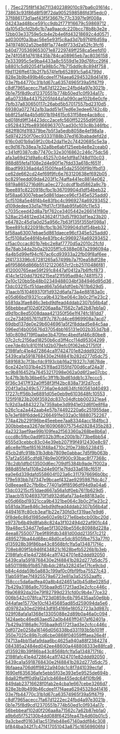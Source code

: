 [
, [75ec275f8f143d7113402389010c97ba6c01614c](https://github.com/apache/derby/commit/75ec275f8f143d7113402389010c97ba6c01614c)
, [73863c93f86d8f59f72da9052598586fd3f5edc0](https://github.com/apache/derby/commit/73863c93f86d8f59f72da9052598586fd3f5edc0)
, [37f886173d1aef43f5f3667fc77c3397fe9f008a](https://github.com/apache/derby/commit/37f886173d1aef43f5f3667fc77c3397fe9f008a)
, [04243ad48bce591cc9db2f771f16679c59869712](https://github.com/apache/derby/commit/04243ad48bce591cc9db2f771f16679c59869712)
, [da105d3cfd2b6c1b7aa9aacdc220bcc78b8b3e2e](https://github.com/apache/derby/commit/da105d3cfd2b6c1b7aa9aacdc220bcc78b8b3e2e)
, [12bb03e33759e5cb4e2b4e6fd43218692c4d0571](https://github.com/apache/derby/commit/12bb03e33759e5cb4e2b4e6fd43218692c4d0571)
, [ad0300f0a3bac56e5e93f5c8ad3d7b97f4f6d59a](https://github.com/apache/derby/commit/ad0300f0a3bac56e5e93f5c8ad3d7b97f4f6d59a)
, [341974802a52be88f1a774e8f733d2a52fc3fcf6](https://github.com/apache/derby/commit/341974802a52be88f1a774e8f733d2a52fc3fcf6)
, [b40d7705369653071e87229749ff258ca5eefd10](https://github.com/apache/derby/commit/b40d7705369653071e87229749ff258ca5eefd10)
, [2e74f0581d7618435b784ca08965eb7ac8036158](https://github.com/apache/derby/commit/2e74f0581d7618435b784ca08965eb7ac8036158)
, [7e333995c5e9ba4433a8c5559d1e39d76fcc29f4](https://github.com/apache/derby/commit/7e333995c5e9ba4433a8c5559d1e39d76fcc29f4)
, [b8801c5d92054f1a98b5c7fb715dd9c8c894f758](https://github.com/apache/derby/commit/b8801c5d92054f1a98b5c7fb715dd9c8c894f758)
, [f9d1126ffe613b2f7b574fefb652891c5a64799d](https://github.com/apache/derby/commit/f9d1126ffe613b2f7b574fefb652891c5a64799d)
, [828e3b9b499b46cdee1f7f4aea62945328d41416](https://github.com/apache/derby/commit/828e3b9b499b46cdee1f7f4aea62945328d41416)
, [03e7fb44770c31b1d67ca63574965f39a5ff47f9](https://github.com/apache/derby/commit/03e7fb44770c31b1d67ca63574965f39a5ff47f9)
, [c8df7965acecc7fa67d1222ec24fbd4a97e3021b](https://github.com/apache/derby/commit/c8df7965acecc7fa67d1222ec24fbd4a97e3021b)
, [0b1e75f8d9cd12370551b774b50ed1c0f934a17c](https://github.com/apache/derby/commit/0b1e75f8d9cd12370551b774b50ed1c0f934a17c)
, [a6a07338a44375205fd44a1a090cae102b6e0cfe](https://github.com/apache/derby/commit/a6a07338a44375205fd44a1a090cae102b6e0cfe)
, [7bfb37a830650117c26abd5b57017557bd2310d5](https://github.com/apache/derby/commit/7bfb37a830650117c26abd5b57017557bd2310d5)
, [69380a072742a1b3add51e17ed6e3edee6742c4b](https://github.com/apache/derby/commit/69380a072742a1b3add51e17ed6e3edee6742c4b)
, [bb8f25af4a4b5d601b194615c631f58ee4acb8cc](https://github.com/apache/derby/commit/bb8f25af4a4b5d601b194615c631f58ee4acb8cc)
, [bd018fd9ff34423dcc2acefc560ff52255d9f098](https://github.com/apache/derby/commit/bd018fd9ff34423dcc2acefc560ff52255d9f098)
, [c9528432fbe89366963707cad30c103c8b346fbc](https://github.com/apache/derby/commit/c9528432fbe89366963707cad30c103c8b346fbc)
, [482ff80fd1f8379be7b5f3a5edb8058e4ef98a1a](https://github.com/apache/derby/commit/482ff80fd1f8379be7b5f3a5edb8058e4ef98a1a)
, [5d9742250f70ec93331188b37ed163babadefd2d](https://github.com/apache/derby/commit/5d9742250f70ec93331188b37ed163babadefd2d)
, [616c0d01b9a59f2c0b42da11e2c74420685c5e3a](https://github.com/apache/derby/commit/616c0d01b9a59f2c0b42da11e2c74420685c5e3a)
, [ec9d167b38ea7e32a8be6abf125eeb4e8e2ceab0](https://github.com/apache/derby/commit/ec9d167b38ea7e32a8be6abf125eeb4e8e2ceab0)
, [c341df0387cdb77470c32e3016862c246c75dc56](https://github.com/apache/derby/commit/c341df0387cdb77470c32e3016862c246c75dc56)
, [afa3a69d21d9a6c45257c04e1df9a1748d110c03](https://github.com/apache/derby/commit/afa3a69d21d9a6c45257c04e1df9a1748d110c03)
, [988d85fefa1108e2d4e90f1e7fdd33a618cf651f](https://github.com/apache/derby/commit/988d85fefa1108e2d4e90f1e7fdd33a618cf651f)
, [8badf99336ad4a51500fea45da25506f9b1fbd13](https://github.com/apache/derby/commit/8badf99336ad4a51500fea45da25506f9b1fbd13)
, [ce62de662cd24ef69f9fc6e763120638ef692b05](https://github.com/apache/derby/commit/ce62de662cd24ef69f9fc6e763120638ef692b05)
, [bc8291eedd09da4203f1c74affa441ec8814e062](https://github.com/apache/derby/commit/bc8291eedd09da4203f1c74affa441ec8814e062)
, [6819a8652716d6fca0ec272cdcdf1bd5862a9c7b](https://github.com/apache/derby/commit/6819a8652716d6fca0ec272cdcdf1bd5862a9c7b)
, [1bee891c8220918cfbc1b36709904d1df54beb32](https://github.com/apache/derby/commit/1bee891c8220918cfbc1b36709904d1df54beb32)
, [bf58aa63007ebae5d861daece96cf345e525add0](https://github.com/apache/derby/commit/bf58aa63007ebae5d861daece96cf345e525add0)
, [5cf5108a5e46f4b4e83fbc4c9969274a69293452](https://github.com/apache/derby/commit/5cf5108a5e46f4b4e83fbc4c9969274a69293452)
, [d109dedee33d1a7ffd17cf3f8ab95fa60fc11e53](https://github.com/apache/derby/commit/d109dedee33d1a7ffd17cf3f8ab95fa60fc11e53)
, [c7035ceed42d8a7bf762ce3405442e266141f80e](https://github.com/apache/derby/commit/c7035ceed42d8a7bf762ce3405442e266141f80e)
, [528ac254612ed343624f713d57f903df1ea23b20](https://github.com/apache/derby/commit/528ac254612ed343624f713d57f903df1ea23b20)
, [e64782c45d1a0d25a956c7b63f135f355bf098a1](https://github.com/apache/derby/commit/e64782c45d1a0d25a956c7b63f135f355bf098a1)
, [1bee891c8220918cfbc1b36709904d1df54beb32](https://github.com/apache/derby/commit/1bee891c8220918cfbc1b36709904d1df54beb32)
, [bf58aa63007ebae5d861daece96cf345e525add0](https://github.com/apache/derby/commit/bf58aa63007ebae5d861daece96cf345e525add0)
, [5cf5108a5e46f4b4e83fbc4c9969274a69293452](https://github.com/apache/derby/commit/5cf5108a5e46f4b4e83fbc4c9969274a69293452)
, [cf5ac0ccac801b7ebc2e8af7770d5a2010c2fcfd](https://github.com/apache/derby/commit/cf5ac0ccac801b7ebc2e8af7770d5a2010c2fcfd)
, [8e78ab34da2b0a29205ff1c6388e087a2996094a](https://github.com/apache/derby/commit/8e78ab34da2b0a29205ff1c6388e087a2996094a)
, [4a4b5d99ef94cf67ac6cd93933a22fb09f8af6ee](https://github.com/apache/derby/commit/4a4b5d99ef94cf67ac6cd93933a22fb09f8af6ee)
, [2f41733396c67281265a57499b7a7f0ea58df28e](https://github.com/apache/derby/commit/2f41733396c67281265a57499b7a7f0ea58df28e)
, [a6f95866d866b55121220657cf2cb25110486f81](https://github.com/apache/derby/commit/a6f95866d866b55121220657cf2cb25110486f81)
, [412000765eae59f291c8447af0412a7b6ffcf873](https://github.com/apache/derby/commit/412000765eae59f291c8447af0412a7b6ffcf873)
, [414c1e120dd7926215ea121f595ad94c7481f573](https://github.com/apache/derby/commit/414c1e120dd7926215ea121f595ad94c7481f573)
, [2e10c120bb5b48b02349488034bf384946d95d36](https://github.com/apache/derby/commit/2e10c120bb5b48b02349488034bf384946d95d36)
, [f3dc03215cf51daed667a56a1df0eb7611b629d5](https://github.com/apache/derby/commit/f3dc03215cf51daed667a56a1df0eb7611b629d5)
, [31aacb1510469370f1d932d6afa73a4e88183a0c](https://github.com/apache/derby/commit/31aacb1510469370f1d932d6afa73a4e88183a0c)
, [e05d66bd19321cca9b4321be064c3b0c2f1e23c2](https://github.com/apache/derby/commit/e05d66bd19321cca9b4321be064c3b0c2f1e23c2)
, [b581da3fae846c3ebd9dfead4ddab2307b56b4af](https://github.com/apache/derby/commit/b581da3fae846c3ebd9dfead4ddab2307b56b4af)
, [56bebbeaf102d0f206aa8a71562c7a62b87eb1a0](https://github.com/apache/derby/commit/56bebbeaf102d0f206aa8a71562c7a62b87eb1a0)
, [d9d1bc8ed5008daaa421350f56e1f474fc181dd7](https://github.com/apache/derby/commit/d9d1bc8ed5008daaa421350f56e1f474fc181dd7)
, [cc2e7340657611d1f7c787cd4ce6969908a7acd7](https://github.com/apache/derby/commit/cc2e7340657611d1f7c787cd4ce6969908a7acd7)
, [69dbd137de0e29b6046961a5f2f8ddad5e84c5aa](https://github.com/apache/derby/commit/69dbd137de0e29b6046961a5f2f8ddad5e84c5aa)
, [096ed14b005676d37054bb165131e002b353d7b8](https://github.com/apache/derby/commit/096ed14b005676d37054bb165131e002b353d7b8)
, [1d0c809d719f0aabe3b470fec4bedfaf46c80be8](https://github.com/apache/derby/commit/1d0c809d719f0aabe3b470fec4bedfaf46c80be8)
, [07c2cfc2156ad18250b6cd3ff4cc114d95304299](https://github.com/apache/derby/commit/07c2cfc2156ad18250b6cd3ff4cc114d95304299)
, [cee7de4b1c8101f41d2b079efc0f062eb2175f0f](https://github.com/apache/derby/commit/cee7de4b1c8101f41d2b079efc0f062eb2175f0f)
, [2198fafc41e4d72864ca1f7424701e82ddd92050](https://github.com/apache/derby/commit/2198fafc41e4d72864ca1f7424701e82ddd92050)
, [5439ca1a5918768430e2f48841b282d277d5dc75](https://github.com/apache/derby/commit/5439ca1a5918768430e2f48841b282d277d5dc75)
, [5891683c7f3bcfdc9193cbb16a219327c7d678de](https://github.com/apache/derby/commit/5891683c7f3bcfdc9193cbb16a219327c7d678de)
, [6ce242e1031b4e251f8ad3155fd700d6caf24a3f](https://github.com/apache/derby/commit/6ce242e1031b4e251f8ad3155fd700d6caf24a3f)
, [ec9b816452fa76453217098e062a0d6f2ae07cbc](https://github.com/apache/derby/commit/ec9b816452fa76453217098e062a0d6f2ae07cbc)
, [1c47fb3b1b36be65c3ff1fb3bd61ddb1c37eccc5](https://github.com/apache/derby/commit/1c47fb3b1b36be65c3ff1fb3bd61ddb1c37eccc5)
, [6f36c3417ff32a0ff58f3ff42bc838a73f2d7cc6](https://github.com/apache/derby/commit/6f36c3417ff32a0ff58f3ff42bc838a73f2d7cc6)
, [204f3a0a249c57736a0e4dd634fcf40561d40493](https://github.com/apache/derby/commit/204f3a0a249c57736a0e4dd634fcf40561d40493)
, [17227cff56b3e6891d05e0eb9e6103648fc10553](https://github.com/apache/derby/commit/17227cff56b3e6891d05e0eb9e6103648fc10553)
, [125f91823b206f3592dc837c04dfcbb002321ea4](https://github.com/apache/derby/commit/125f91823b206f3592dc837c04dfcbb002321ea4)
, [fc92d3a4843227a7359abe3d9941e02d6f0e8f6a](https://github.com/apache/derby/commit/fc92d3a4843227a7359abe3d9941e02d6f0e8f6a)
, [b26c1ca2a442aab4e57b74492220a6c251955dae](https://github.com/apache/derby/commit/b26c1ca2a442aab4e57b74492220a6c251955dae)
, [b7e3ef88f6dde62266491fe032a0c18880752267](https://github.com/apache/derby/commit/b7e3ef88f6dde62266491fe032a0c18880752267)
, [774a42b229196be45eebee7aa83344acc184fbc3](https://github.com/apache/derby/commit/774a42b229196be45eebee7aa83344acc184fbc3)
, [300bbebea3267de1609068075754d2828435b283](https://github.com/apache/derby/commit/300bbebea3267de1609068075754d2828435b283)
, [4a2323aef9ae99b109fea2f563360a268be8b6a1](https://github.com/apache/derby/commit/4a2323aef9ae99b109fea2f563360a268be8b6a1)
, [cccd8c5fbc0ad9f032b3ffce200b1b773be6bb54](https://github.com/apache/derby/commit/cccd8c5fbc0ad9f032b3ffce200b1b773be6bb54)
, [6555d3cebbc83c04e39eb2071f9f4912430e8c97](https://github.com/apache/derby/commit/6555d3cebbc83c04e39eb2071f9f4912430e8c97)
, [a6ce8e1fbef85163f48a4710c2f0e738b5238415](https://github.com/apache/derby/commit/a6ce8e1fbef85163f48a4710c2f0e738b5238415)
, [45cb2dfc918b31b3dbb7809e0abbac7d5f9b063b](https://github.com/apache/derby/commit/45cb2dfc918b31b3dbb7809e0abbac7d5f9b063b)
, [57af2a5585cdfd874b9e00f900c93bac8f77368c](https://github.com/apache/derby/commit/57af2a5585cdfd874b9e00f900c93bac8f77368c)
, [78c2db1dfb013500d6ec709df5384b9ade7f002a](https://github.com/apache/derby/commit/78c2db1dfb013500d6ec709df5384b9ade7f002a)
, [988d85fefa1108e2d4e90f1e7fdd33a618cf651f](https://github.com/apache/derby/commit/988d85fefa1108e2d4e90f1e7fdd33a618cf651f)
, [ea0e6d339dafd558604f023a6c3117976696b0bc](https://github.com/apache/derby/commit/ea0e6d339dafd558604f023a6c3117976696b0bc)
, [179e593bb7d7347e9bcaef432ae9295987fdc4c7](https://github.com/apache/derby/commit/179e593bb7d7347e9bcaef432ae9295987fdc4c7)
, [0d8eeae82c7fb6bc77401a9ff8596df94d9a04a6](https://github.com/apache/derby/commit/0d8eeae82c7fb6bc77401a9ff8596df94d9a04a6)
, [f3dc03215cf51daed667a56a1df0eb7611b629d5](https://github.com/apache/derby/commit/f3dc03215cf51daed667a56a1df0eb7611b629d5)
, [31aacb1510469370f1d932d6afa73a4e88183a0c](https://github.com/apache/derby/commit/31aacb1510469370f1d932d6afa73a4e88183a0c)
, [e05d66bd19321cca9b4321be064c3b0c2f1e23c2](https://github.com/apache/derby/commit/e05d66bd19321cca9b4321be064c3b0c2f1e23c2)
, [b581da3fae846c3ebd9dfead4ddab2307b56b4af](https://github.com/apache/derby/commit/b581da3fae846c3ebd9dfead4ddab2307b56b4af)
, [4494161fc80cb3eaf1b22e730fd3cf319ae7e9d6](https://github.com/apache/derby/commit/4494161fc80cb3eaf1b22e730fd3cf319ae7e9d6)
, [0f8de6c86d1985de602e9b1271e6bebcb00bc20d](https://github.com/apache/derby/commit/0f8de6c86d1985de602e9b1271e6bebcb00bc20d)
, [e9737b6b49d8fab8c824a3f102494d22af901c44](https://github.com/apache/derby/commit/e9737b6b49d8fab8c824a3f102494d22af901c44)
, [19a48ec534d77e6ae5f13026be556c80988d228a](https://github.com/apache/derby/commit/19a48ec534d77e6ae5f13026be556c80988d228a)
, [4eea87550077be9f89fdb3481d00dd2135f7c212](https://github.com/apache/derby/commit/4eea87550077be9f89fdb3481d00dd2135f7c212)
, [4895279ba44d68ec48d0ce5dc8505fbe753a77f0](https://github.com/apache/derby/commit/4895279ba44d68ec48d0ce5dc8505fbe753a77f0)
, [d135928b39f86ba43c8568bfc1fa5a1348717f4c](https://github.com/apache/derby/commit/d135928b39f86ba43c8568bfc1fa5a1348717f4c)
, [708eb809f5b946f434821c1628befb5226b1b3eb](https://github.com/apache/derby/commit/708eb809f5b946f434821c1628befb5226b1b3eb)
, [2198fafc41e4d72864ca1f7424701e82ddd92050](https://github.com/apache/derby/commit/2198fafc41e4d72864ca1f7424701e82ddd92050)
, [5439ca1a5918768430e2f48841b282d277d5dc75](https://github.com/apache/derby/commit/5439ca1a5918768430e2f48841b282d277d5dc75)
, [b8501198b91b857db4dc28fa328245e17fce9cbd](https://github.com/apache/derby/commit/b8501198b91b857db4dc28fa328245e17fce9cbd)
, [b84c4dda59b5a883c199af0c0fbf9fba75527c43](https://github.com/apache/derby/commit/b84c4dda59b5a883c199af0c0fbf9fba75527c43)
, [11ab591fae7f4925579a6723e81a3a52552aaffc](https://github.com/apache/derby/commit/11ab591fae7f4925579a6723e81a3a52552aaffc)
, [158ccc5da6adfea40a8b4d24651a0b45d8e0285d](https://github.com/apache/derby/commit/158ccc5da6adfea40a8b4d24651a0b45d8e0285d)
, [7b429a3186a9c705baa9d5172f3ad3e2cfcc446c](https://github.com/apache/derby/commit/7b429a3186a9c705baa9d5172f3ad3e2cfcc446c)
, [f9a06892da20e79f82799d231cfd0c9b4e77ce32](https://github.com/apache/derby/commit/f9a06892da20e79f82799d231cfd0c9b4e77ce32)
, [006b542c078fca7f23d0859c6b795435aa50e6bb](https://github.com/apache/derby/commit/006b542c078fca7f23d0859c6b795435aa50e6bb)
, [044afae15770e10cf4345685ad85d259094da5e6](https://github.com/apache/derby/commit/044afae15770e10cf4345685ad85d259094da5e6)
, [d09782a30ed29943df854166e18052723a3d987c](https://github.com/apache/derby/commit/d09782a30ed29943df854166e18052723a3d987c)
, [029f08afa1a1368e13305088e2d89b0a46a0c094](https://github.com/apache/derby/commit/029f08afa1a1368e13305088e2d89b0a46a0c094)
, [1424aebc46ed63aed52a0b4461ff0417af62401a](https://github.com/apache/derby/commit/1424aebc46ed63aed52a0b4461ff0417af62401a)
, [7b429a3186a9c705baa9d5172f3ad3e2cfcc446c](https://github.com/apache/derby/commit/7b429a3186a9c705baa9d5172f3ad3e2cfcc446c)
, [0df072e0258a16146d056338bd331193b5b101ff](https://github.com/apache/derby/commit/0df072e0258a16146d056338bd331193b5b101ff)
, [350e7025c89b7cd6cbe0868f04059fffaea26e4f](https://github.com/apache/derby/commit/350e7025c89b7cd6cbe0868f04059fffaea26e4f)
, [74713a4bb15afa9daa6bc4625a940a88f2384274](https://github.com/apache/derby/commit/74713a4bb15afa9daa6bc4625a940a88f2384274)
, [084385a2484ed042ee48600a448808333e88fca9](https://github.com/apache/derby/commit/084385a2484ed042ee48600a448808333e88fca9)
, [d135928b39f86ba43c8568bfc1fa5a1348717f4c](https://github.com/apache/derby/commit/d135928b39f86ba43c8568bfc1fa5a1348717f4c)
, [2198fafc41e4d72864ca1f7424701e82ddd92050](https://github.com/apache/derby/commit/2198fafc41e4d72864ca1f7424701e82ddd92050)
, [5439ca1a5918768430e2f48841b282d277d5dc75](https://github.com/apache/derby/commit/5439ca1a5918768430e2f48841b282d277d5dc75)
, [9bfaaea706d6ff9822a940dc1c8f7d41039ecfaf](https://github.com/apache/derby/commit/9bfaaea706d6ff9822a940dc1c8f7d41039ecfaf)
, [1690ef635636afe5ebb5f03e393e5e9525de694b](https://github.com/apache/derby/commit/1690ef635636afe5ebb5f03e393e5e9525de694b)
, [8da82ffefff0d9a12a1cb468e455edc64f10fb96](https://github.com/apache/derby/commit/8da82ffefff0d9a12a1cb468e455edc64f10fb96)
, [849dab23716628f0fab2e4cba1e667cebe3266d7](https://github.com/apache/derby/commit/849dab23716628f0fab2e4cba1e667cebe3266d7)
, [828e3b9b499b46cdee1f7f4aea62945328d41416](https://github.com/apache/derby/commit/828e3b9b499b46cdee1f7f4aea62945328d41416)
, [03e7fb44770c31b1d67ca63574965f39a5ff47f9](https://github.com/apache/derby/commit/03e7fb44770c31b1d67ca63574965f39a5ff47f9)
, [c8df7965acecc7fa67d1222ec24fbd4a97e3021b](https://github.com/apache/derby/commit/c8df7965acecc7fa67d1222ec24fbd4a97e3021b)
, [0b1e75f8d9cd12370551b774b50ed1c0f934a17c](https://github.com/apache/derby/commit/0b1e75f8d9cd12370551b774b50ed1c0f934a17c)
, [56bebbeaf102d0f206aa8a71562c7a62b87eb1a0](https://github.com/apache/derby/commit/56bebbeaf102d0f206aa8a71562c7a62b87eb1a0)
, [a9b6d5f752130b4dd088f6425fea47b4d60b01c5](https://github.com/apache/derby/commit/a9b6d5f752130b4dd088f6425fea47b4d60b01c5)
, [9a3cbedf016341ac513feb48e67140addf84c308](https://github.com/apache/derby/commit/9a3cbedf016341ac513feb48e67140addf84c308)
, [bf844ba342f7c47f417051043a875c16569606fd](https://github.com/apache/derby/commit/bf844ba342f7c47f417051043a875c16569606fd)
]